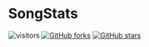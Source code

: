 # SongStats

![visitors](https://visitor-badge.laobi.icu/badge?page_id=compmonk.SongStats) [![GitHub forks](https://img.shields.io/github/forks/compmonk/SongStats)](https://github.com/compmonk/SongStats/network) [![GitHub stars](https://img.shields.io/github/stars/compmonk/SongStats)](https://github.com/compmonk/SongStats/stargazers)